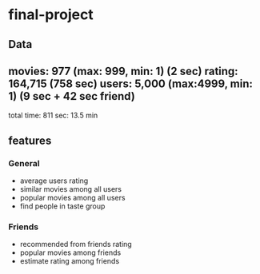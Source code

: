 # final-project

## Data

movies: 977 (max: 999, min: 1) (2 sec)
rating: 164,715  (758 sec)
users: 5,000 (max:4999, min: 1)  (9 sec + 42 sec friend)
---
total time: 811 sec: 13.5 min

## features

### General

- average users rating
- similar movies among all users
- popular movies among all users
- find people in taste group

### Friends

- recommended from friends rating
- popular movies among friends
- estimate rating among friends
